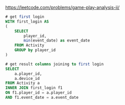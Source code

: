 https://leetcode.com/problems/game-play-analysis-ii/

```sql
# get first login 
WITH first_login AS
(
    SELECT 
        player_id, 
        min(event_date) as event_date 
    FROM Activity 
    GROUP by player_id
)

# get result columns joining to first login
SELECT 
    a.player_id, 
    a.device_id
FROM Activity a
INNER JOIN first_login f1
ON f1.player_id = a.player_id
AND f1.event_date = a.event_date
```
